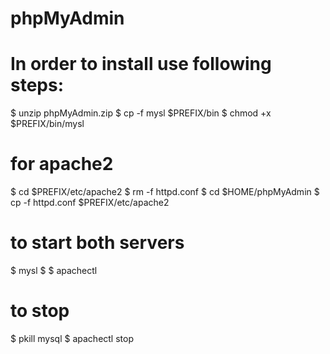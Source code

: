 # phpMyAdmin
# In order to install use following steps:
$ unzip phpMyAdmin.zip
$ cp -f mysl $PREFIX/bin
$ chmod +x $PREFIX/bin/mysl

# for apache2 
$ cd $PREFIX/etc/apache2
$ rm -f httpd.conf
$ cd $HOME/phpMyAdmin
$ cp -f httpd.conf $PREFIX/etc/apache2
 # to start both servers
 $ mysl
 $
 $ apachectl
 
 # to stop
 $ pkill mysql
 $ apachectl stop

